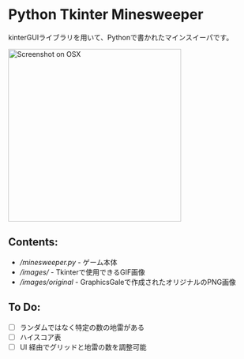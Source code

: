 Python Tkinter Minesweeper
===========================

kinterGUIライブラリを用いて、Pythonで書かれたマインスイーパです。

<img src="https://i.imgur.com/8JwCyAQ.png" alt="Screenshot on OSX" height="350"/>

Contents:
----------

- */minesweeper.py* - ゲーム本体
- */images/* - Tkinterで使用できるGIF画像
- */images/original* - GraphicsGaleで作成されたオリジナルのPNG画像

To Do:
----------
- [ ] ランダムではなく特定の数の地雷がある
- [ ] ハイスコ​​ア表
- [ ] UI 経由でグリッドと地雷の数を調整可能
